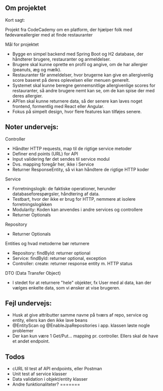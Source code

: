 Om projektet
-
Kort sagt: 

Projekt fra CodeCademy om en platform, der hjælper folk med fødevareallergier med at finde restauranter

Mål for projektet
* Bygge en simpel backend med Spring Boot og H2 database, der håndterer brugere, restauranter og anmeldelser.
* Brugere skal kunne oprette en profil og angive, om de har allergier (peanuts, æg og mælk).
* Restauranter får anmeldelser, hvor brugerne kan give en allergivenlig score baseret på deres oplevelsen eller menuen generelt. 
* Systemet skal kunne beregne gennemsnitlige allergivenlige scores for restauranter, så andre brugere nemt kan se, om de kan spise der med deres allergier. 
* API’en skal kunne returnere data, så der senere kan laves noget frontend, formentlig med React eller Angular. 
* Fokus på simpelt design, hvor flere features kan tilføjes senere.

Noter undervejs: 
-
Controller
* Håndter HTTP requests, map til de rigtige service metoder 
* Definer end points (URL) for API 
* Input validering før det sendes til service modul 
* Dvs. mapping foregår her, ikke i Service 
* Returner ResponseEntity, så vi kan håndtere de rigtige HTTP koder 

Service 
* Forretningslogik: de faktiske operationer, herunder databaseforespørgsler, håndtering af data. 
* Testbart, hvor der ikke er brug for HTTP, nemmere at isolere forretningslogikken 
* Modularity: Koden kan anvendes i andre services og controllere
* Returner Optionals 

Repository 
* Returner Optionals

Entities og hvad metoderne bør returnere 
* Repository: findById: returner optional 
* Service: findById: returner optional, exception 
* Controller: create: returner response entity m. HTTP status 

DTO (Data Transfer Object)
* I stedet for at returnere "hele" objekter, fx User med al data, kan der vælges enkelte data, som vi ønsker at vise brugeren. 

Fejl undervejs: 
-
* Husk at give attributter samme navne på tværs af repo, service og entity, ellers kan den ikke lave beans 
* @EntityScan og @EnableJpaRepositories i app. klassen løste nogle problemer 
* Der kan kun være 1 Get/Put... mapping pr. controller. Ellers skal de have et andet endpoint. 

Todos
-
* cURL til test af API endpoints, eller Postman 
* Unit test af service klasser 
* Data validation i objekt/entity klasser 
* Andre funktionaliteter? 
=======

